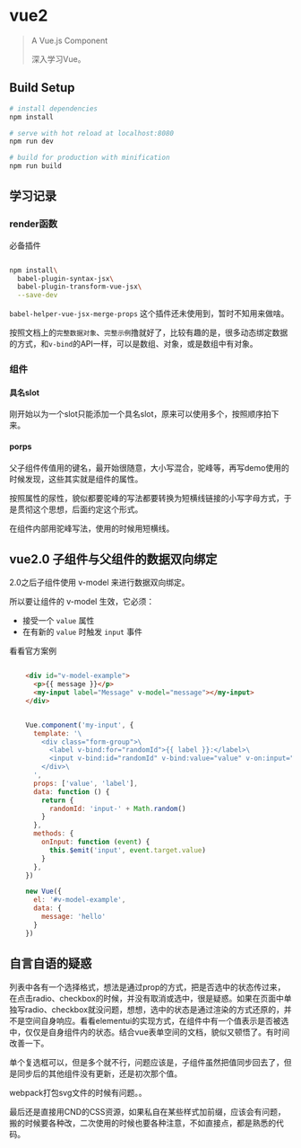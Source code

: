 # vue2

> A Vue.js Component
> 
> 深入学习Vue。

## Build Setup

``` bash
# install dependencies
npm install

# serve with hot reload at localhost:8080
npm run dev

# build for production with minification
npm run build
```

## 学习记录

### render函数

必备插件
``` bash

npm install\
  babel-plugin-syntax-jsx\
  babel-plugin-transform-vue-jsx\
  --save-dev

```

`babel-helper-vue-jsx-merge-props` 这个插件还未使用到，暂时不知用来做啥。

按照文档上的`完整数据对象`、`完整示例`撸就好了，比较有趣的是，很多动态绑定数据的方式，和`v-bind`的API一样，可以是数组、对象，或是数组中有对象。



### 组件

#### 具名slot

刚开始以为一个slot只能添加一个具名slot，原来可以使用多个，按照顺序拍下来。

#### porps

父子组件传值用的键名，最开始很随意，大小写混合，驼峰等，再写demo使用的时候发现，这些其实就是组件的属性。

按照属性的尿性，貌似都要驼峰的写法都要转换为短横线链接的小写字母方式，于是贯彻这个思想，后面约定这个形式。

在组件内部用驼峰写法，使用的时候用短横线。

## vue2.0 子组件与父组件的数据双向绑定

2.0之后子组件使用 v-model 来进行数据双向绑定。

所以要让组件的 v-model 生效，它必须：

* 接受一个 `value` 属性
* 在有新的 `value` 时触发 `input` 事件

看看官方案例

``` html

	<div id="v-model-example">
	  <p>{{ message }}</p>
	  <my-input label="Message" v-model="message"></my-input>
	</div>

```

```javascript

	Vue.component('my-input', {
	  template: '\
	    <div class="form-group">\
	      <label v-bind:for="randomId">{{ label }}:</label>\
	      <input v-bind:id="randomId" v-bind:value="value" v-on:input="onInput">\
	    </div>\
	  ',
	  props: ['value', 'label'],
	  data: function () {
	    return {
	      randomId: 'input-' + Math.random()
	    }
	  },
	  methods: {
	    onInput: function (event) {
	      this.$emit('input', event.target.value)
	    }
	  },
	})

	new Vue({
	  el: '#v-model-example',
	  data: {
	    message: 'hello'
	  }
	})

```

## 自言自语的疑惑

列表中各有一个选择格式，想法是通过prop的方式，把是否选中的状态传过来，在点击radio、checkbox的时候，并没有取消或选中，很是疑惑。如果在页面中单独写radio、checkbox就没问题，想想，选中的状态是通过渲染的方式还原的，并不是空间自身响应。看看elementui的实现方式，在组件中有一个值表示是否被选中，仅仅是自身组件内的状态。结合vue表单空间的文档，貌似又顿悟了。有时间改善一下。

单个复选框可以，但是多个就不行，问题应该是，子组件虽然把值同步回去了，但是同步后的其他组件没有更新，还是初次那个值。

webpack打包svg文件的时候有问题。。

最后还是直接用CND的CSS资源，如果私自在某些样式加前缀，应该会有问题，搬的时候要各种改，二次使用的时候也要各种注意，不如直接点，都是熟悉的代码。
